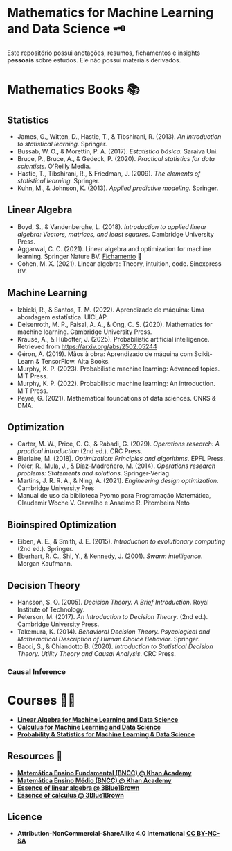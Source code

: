 # Mathematics for Machine Learning and Data Science 🗝️

Este repositório possui anotações, resumos, fichamentos e insights **pessoais** sobre estudos. Ele não possui materiais derivados.

# Mathematics Books 📚
## Statistics
- James, G., Witten, D., Hastie, T., & Tibshirani, R. (2013). *An introduction to statistical learning.* Springer.
- Bussab, W. O., & Morettin, P. A. (2017). *Estatística básica.* Saraiva Uni.  
- Bruce, P., Bruce, A., & Gedeck, P. (2020). *Practical statistics for data scientists.* O'Reilly Media. 
- Hastie, T., Tibshirani, R., & Friedman, J. (2009). *The elements of statistical learning.* Springer.  
- Kuhn, M., & Johnson, K. (2013). *Applied predictive modeling.* Springer.  

## Linear Algebra
- Boyd, S., & Vandenberghe, L. (2018). *Introduction to applied linear algebra: Vectors, matrices, and least squares*. Cambridge University Press.
- Aggarwal, C. C. (2021). Linear algebra and optimization for machine learning. Springer Nature BV. [Fichamento](https://github.com/k3ybladewielder/math_for_ml_ds/blob/main/linear_algebra_optimization_ml/linear_algebra_optimization_ml.ipynb) 📜
- Cohen, M. X. (2021). Linear algebra: Theory, intuition, code. Sincxpress BV.

## Machine Learning
- Izbicki, R., & Santos, T. M. (2022). Aprendizado de máquina: Uma abordagem estatística. UICLAP.
- Deisenroth, M. P., Faisal, A. A., & Ong, C. S. (2020). Mathematics for machine learning. Cambridge University Press.
- Krause, A., & Hübotter, J. (2025). Probabilistic artificial intelligence. Retrieved from https://arxiv.org/abs/2502.05244
- Géron, A. (2019). Mãos à obra: Aprendizado de máquina com Scikit-Learn & TensorFlow. Alta Books.
- Murphy, K. P. (2023). Probabilistic machine learning: Advanced topics. MIT Press.
- Murphy, K. P. (2022). Probabilistic machine learning: An introduction. MIT Press.
- Peyré, G. (2021). Mathematical foundations of data sciences. CNRS & DMA.

## Optimization
- Carter, M. W., Price, C. C., & Rabadi, G. (2029). *Operations research: A practical introduction* (2nd ed.). CRC Press.
- Bierlaire, M. (2018). *Optimization: Principles and algorithms*. EPFL Press.
- Poler, R., Mula, J., & Díaz-Madroñero, M. (2014). *Operations research problems: Statements and solutions*. Springer-Verlag.
- Martins, J. R. R. A., & Ning, A. (2021). *Engineering design optimization*. Cambridge University Pres
- Manual de uso da biblioteca Pyomo para Programação Matemática, Claudemir Woche V. Carvalho e Anselmo R. Pitombeira Neto

## Bioinspired Optimization
- Eiben, A. E., & Smith, J. E. (2015). *Introduction to evolutionary computing* (2nd ed.). Springer.  
- Eberhart, R. C., Shi, Y., & Kennedy, J. (2001). *Swarm intelligence.* Morgan Kaufmann.

## Decision Theory
- Hansson, S. O. (2005). *Decision Theory. A Brief Introduction*. Royal Institute of Technology.
- Peterson, M. (2017). *An Introduction to Decision Theory*. (2nd ed.). Cambridge University Press.
- Takemura, K. (2014). *Behavioral Decision Theory. Psycological and Mathematical Description of Human Choice Behavior*. Springer.
- Bacci, S., & Chiandotto B. (2020). *Introduction to Statistical Decision Theory. Utility Theory and Causal Analysis*. CRC Press.


### Causal Inference


# Courses 🧑‍💻
- [**Linear Algebra for Machine Learning and Data Science**](https://github.com/k3ybladewielder/math_for_ml_ds/blob/main/linear_algebra_for_ml_ds/linear_algebra_for_ml_ds.ipynb)
- [**Calculus for Machine Learning and Data Science**](https://github.com/k3ybladewielder/math_for_ml_ds/blob/main/calculus_for_ml_ds/calculus_for_ml_ds.ipynb)
- [**Probability & Statistics for Machine Learning & Data Science**](https://github.com/k3ybladewielder/math_for_ml_ds/blob/main/prob_statistic_for_ml_ds/prob_statistic_for_ml_ds.ipynb)

## Resources 🧰
- [**Matemática Ensino Fundamental (BNCC)  @ Khan Academy**](https://pt.khanacademy.org/math/brazil-math-grade)
- [**Matemática Ensino Médio (BNCC) @ Khan Academy**](https://pt.khanacademy.org/math/em-matematica-bncc)
- [**Essence of linear algebra @ 3Blue1Brown**](https://www.youtube.com/playlist?list=PLZHQObOWTQDPD3MizzM2xVFitgF8hE_ab)
- [**Essence of calculus @ 3Blue1Brown**](https://www.youtube.com/playlist?list=PLZHQObOWTQDMsr9K-rj53DwVRMYO3t5Yr)

## Licence
- **Attribution-NonCommercial-ShareAlike 4.0 International** [**CC BY-NC-SA**](https://github.com/k3ybladewielder/math_for_ml_ds/blob/main/LICENSE)
